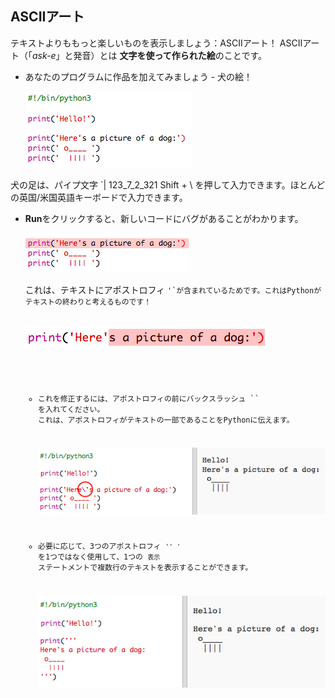 ## ASCIIアート

テキストよりももっと楽しいものを表示しましょう：ASCIIアート！ ASCIIアート（「*ask-e*」と発音）とは **文字を使って作られた絵**のことです。

+ あなたのプログラムに作品を加えてみましょう - 犬の絵！
    
    ![スクリーンショット](images/me-dog.png)

犬の足は、パイプ文字 `| 123_7_2_321 Shift + \ </kbd> を押して入力できます。ほとんどの英国/米国英語キーボードで入力できます。</p>

<ul>
<li><p><strong>Run</strong>をクリックすると、新しいコードにバグがあることがわかります。</p>

<p><img src="images/me-dog-bug.png" alt="スクリーンショット" /></p>

<p>これは、テキストにアポストロフィ <code>'`が含まれているためです。これはPythonがテキストの終わりと考えるものです！

![スクリーンショット](images/me-dog-quote.png)</li> 

+ これを修正するには、アポストロフィの前にバックスラッシュ `` を入れてください。 これは、アポストロフィがテキストの一部であることをPythonに伝えます。
    
    ![スクリーンショット](images/me-dog-bug-fix.png)

+ 必要に応じて、3つのアポストロフィ `'' '` を1つではなく使用して、1つの `表示` ステートメントで複数行のテキストを表示することができます。
    
    ![スクリーンショット](images/me-dog-triple-quote.png)</ul>